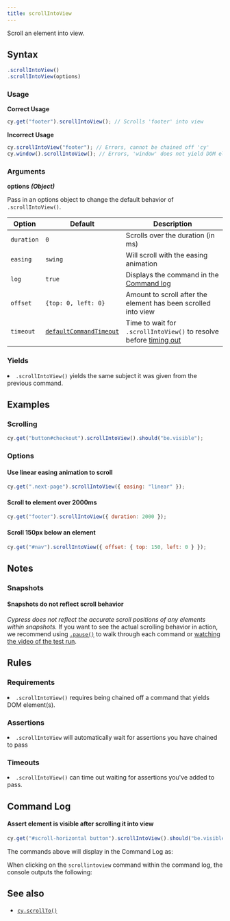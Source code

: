 ```yaml
---
title: scrollIntoView
---
```


Scroll an element into view.

## Syntax

```javascript
.scrollIntoView()
.scrollIntoView(options)
```

### Usage

**<Icon name="check-circle" color="green"></Icon> Correct Usage**

```javascript
cy.get("footer").scrollIntoView(); // Scrolls 'footer' into view
```

**<Icon name="exclamation-triangle" color="red"></Icon> Incorrect Usage**

```javascript
cy.scrollIntoView("footer"); // Errors, cannot be chained off 'cy'
cy.window().scrollIntoView(); // Errors, 'window' does not yield DOM element
```

### Arguments

**<Icon name="angle-right"></Icon> options** **_(Object)_**

Pass in an options object to change the default behavior of `.scrollIntoView()`.

| Option     | Default                                                              | Description                                                                              |
| ---------- | -------------------------------------------------------------------- | ---------------------------------------------------------------------------------------- |
| `duration` | `0`                                                                  | Scrolls over the duration (in ms)                                                        |
| `easing`   | `swing`                                                              | Will scroll with the easing animation                                                    |
| `log`      | `true`                                                               | Displays the command in the [Command log](/guides/core-concepts/test-runner#Command-Log) |
| `offset`   | `{top: 0, left: 0}`                                                  | Amount to scroll after the element has been scrolled into view                           |
| `timeout`  | [`defaultCommandTimeout`](/guides/references/configuration#Timeouts) | Time to wait for `.scrollIntoView()` to resolve before [timing out](#Timeouts)           |

### Yields [<Icon name="question-circle"/>](introduction-to-cypress#Subject-Management)

<List><li>`.scrollIntoView()` yields the same subject it was given from the previous command.</li></List>

## Examples

### Scrolling

```javascript
cy.get("button#checkout").scrollIntoView().should("be.visible");
```

### Options

#### Use linear easing animation to scroll

```javascript
cy.get(".next-page").scrollIntoView({ easing: "linear" });
```

#### Scroll to element over 2000ms

```javascript
cy.get("footer").scrollIntoView({ duration: 2000 });
```

#### Scroll 150px below an element

```js
cy.get("#nav").scrollIntoView({ offset: { top: 150, left: 0 } });
```

## Notes

### Snapshots

#### Snapshots do not reflect scroll behavior

_Cypress does not reflect the accurate scroll positions of any elements within snapshots._ If you want to see the actual scrolling behavior in action, we recommend using [`.pause()`](/api/commands/pause) to walk through each command or [watching the video of the test run](/guides/guides/screenshots-and-videos#Videos).

## Rules

### Requirements [<Icon name="question-circle"/>](introduction-to-cypress#Chains-of-Commands)

<List><li>`.scrollIntoView()` requires being chained off a command that yields DOM element(s).</li></List>

### Assertions [<Icon name="question-circle"/>](introduction-to-cypress#Assertions)

<List><li>`.scrollIntoView` will automatically wait for assertions you have chained to pass</li></List>

### Timeouts [<Icon name="question-circle"/>](introduction-to-cypress#Timeouts)

<List><li>`.scrollIntoView()` can time out waiting for assertions you've added to pass.</li></List>

## Command Log

#### Assert element is visible after scrolling it into view

```javascript
cy.get("#scroll-horizontal button").scrollIntoView().should("be.visible");
```

The commands above will display in the Command Log as:

<DocsImage src="/img/api/scrollintoview/command-log-for-scrollintoview.png" alt="command log scrollintoview" ></DocsImage>

When clicking on the `scrollintoview` command within the command log, the console outputs the following:

<DocsImage src="/img/api/scrollintoview/console-log-for-scrollintoview.png" alt="console.log scrollintoview" ></DocsImage>

## See also

- [`cy.scrollTo()`](/api/commands/scrollto)
